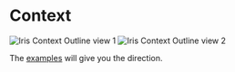 # Context

![Iris Context Outline view 1](http://iris-go.com/assets/ctx1.png)
![Iris Context Outline view 2](http://iris-go.com/assets/ctx2.png)

The [examples](https://github.com/iris-contrib/examples) will give you the direction.